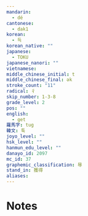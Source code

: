 ```yaml
---
mandarin:
  - dé
cantonese:
  - dak1
korean:
  - 득
korean_native: ""
japanese:
  - TOKU
japanese_nanori: ""
vietnamese:
middle_chinese_initial: t
middle_chinese_final: ək
stroke_count: "11"
radical: 彳
skip_number: 1-3-8
grade_level: 2
pos: ""
english:
  - get
羅馬字: tug
韓文: 툭
joyo_level: ""
hsk_level: ""
hanmun_edu_level: ""
danayo_id: 2097
mc_id: 37
graphemic_classification: 㝵
stand_in: 獲得
aliases:
---
```


# Notes
